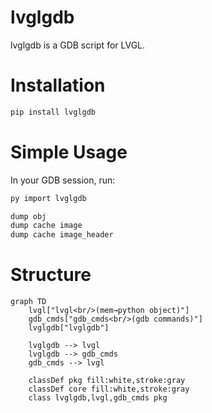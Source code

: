 # lvglgdb

lvglgdb is a GDB script for LVGL.

# Installation

```bash
pip install lvglgdb
```

# Simple Usage

In your GDB session, run:
```bash
py import lvglgdb

dump obj
dump cache image
dump cache image_header
```

# Structure

```mermaid
graph TD
    lvgl["lvgl<br/>(mem→python object)"]
    gdb_cmds["gdb_cmds<br/>(gdb commands)"]
    lvglgdb["lvglgdb"]

    lvglgdb --> lvgl
    lvglgdb --> gdb_cmds
    gdb_cmds --> lvgl

    classDef pkg fill:white,stroke:gray
    classDef core fill:white,stroke:gray
    class lvglgdb,lvgl,gdb_cmds pkg
```
